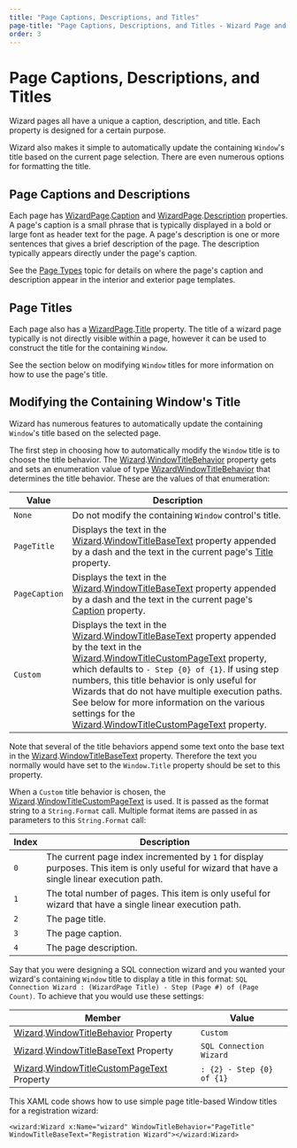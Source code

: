 ```yaml
---
title: "Page Captions, Descriptions, and Titles"
page-title: "Page Captions, Descriptions, and Titles - Wizard Page and Button Features"
order: 3
---
```

# Page Captions, Descriptions, and Titles

Wizard pages all have a unique a caption, description, and title.  Each property is designed for a certain purpose.

Wizard also makes it simple to automatically update the containing `Window`'s title based on the current page selection.  There are even numerous options for formatting the title.

## Page Captions and Descriptions

Each page has [WizardPage](xref:ActiproSoftware.Windows.Controls.Wizard.WizardPage).[Caption](xref:ActiproSoftware.Windows.Controls.Wizard.WizardPage.Caption) and [WizardPage](xref:ActiproSoftware.Windows.Controls.Wizard.WizardPage).[Description](xref:ActiproSoftware.Windows.Controls.Wizard.WizardPage.Description) properties.  A page's caption is a small phrase that is typically displayed in a bold or large font as header text for the page.  A page's description is one or more sentences that gives a brief description of the page.  The description typically appears directly under the page's caption.

See the [Page Types](page-types.md) topic for details on where the page's caption and description appear in the interior and exterior page templates.

## Page Titles

Each page also has a [WizardPage](xref:ActiproSoftware.Windows.Controls.Wizard.WizardPage).[Title](xref:ActiproSoftware.Windows.Controls.Wizard.WizardPage.Title) property.  The title of a wizard page typically is not directly visible within a page, however it can be used to construct the title for the containing `Window`.

See the section below on modifying `Window` titles for more information on how to use the page's title.

## Modifying the Containing Window's Title

Wizard has numerous features to automatically update the containing `Window`'s title based on the selected page.

The first step in choosing how to automatically modify the `Window` title is to choose the title behavior.  The [Wizard](xref:ActiproSoftware.Windows.Controls.Wizard.Wizard).[WindowTitleBehavior](xref:ActiproSoftware.Windows.Controls.Wizard.Wizard.WindowTitleBehavior) property gets and sets an enumeration value of type [WizardWindowTitleBehavior](xref:ActiproSoftware.Windows.Controls.Wizard.WizardWindowTitleBehavior) that determines the title behavior.  These are the values of that enumeration:

| Value | Description |
|-----|-----|
| `None` | Do not modify the containing `Window` control's title. |
| `PageTitle` | Displays the text in the [Wizard](xref:ActiproSoftware.Windows.Controls.Wizard.Wizard).[WindowTitleBaseText](xref:ActiproSoftware.Windows.Controls.Wizard.Wizard.WindowTitleBaseText) property appended by a dash and the text in the current page's [Title](xref:ActiproSoftware.Windows.Controls.Wizard.WizardPage.Title) property. |
| `PageCaption` | Displays the text in the [Wizard](xref:ActiproSoftware.Windows.Controls.Wizard.Wizard).[WindowTitleBaseText](xref:ActiproSoftware.Windows.Controls.Wizard.Wizard.WindowTitleBaseText) property appended by a dash and the text in the current page's [Caption](xref:ActiproSoftware.Windows.Controls.Wizard.WizardPage.Caption) property. |
| `Custom` | Displays the text in the [Wizard](xref:ActiproSoftware.Windows.Controls.Wizard.Wizard).[WindowTitleBaseText](xref:ActiproSoftware.Windows.Controls.Wizard.Wizard.WindowTitleBaseText) property appended by the text in the [Wizard](xref:ActiproSoftware.Windows.Controls.Wizard.Wizard).[WindowTitleCustomPageText](xref:ActiproSoftware.Windows.Controls.Wizard.Wizard.WindowTitleCustomPageText) property, which defaults to `- Step {0} of {1}`.  If using step numbers, this title behavior is only useful for Wizards that do not have multiple execution paths.  See below for more information on the various settings for the [Wizard](xref:ActiproSoftware.Windows.Controls.Wizard.Wizard).[WindowTitleCustomPageText](xref:ActiproSoftware.Windows.Controls.Wizard.Wizard.WindowTitleCustomPageText) property. |

Note that several of the title behaviors append some text onto the base text in the [Wizard](xref:ActiproSoftware.Windows.Controls.Wizard.Wizard).[WindowTitleBaseText](xref:ActiproSoftware.Windows.Controls.Wizard.Wizard.WindowTitleBaseText) property.  Therefore the text you normally would have set to the `Window.Title` property should be set to this property.

When a `Custom` title behavior is chosen, the [Wizard](xref:ActiproSoftware.Windows.Controls.Wizard.Wizard).[WindowTitleCustomPageText](xref:ActiproSoftware.Windows.Controls.Wizard.Wizard.WindowTitleCustomPageText) is used.  It is passed as the format string to a `String.Format` call.  Multiple format items are passed in as parameters to this `String.Format` call:

| Index | Description |
|-----|-----|
| `0` | The current page index incremented by `1` for display purposes.  This item is only useful for wizard that have a single linear execution path. |
| `1` | The total number of pages.  This item is only useful for wizard that have a single linear execution path. |
| `2` | The page title. |
| `3` | The page caption. |
| `4` | The page description. |

Say that you were designing a SQL connection wizard and you wanted your wizard's containing `Window` title to display a title in this format: `SQL Connection Wizard : (WizardPage Title) - Step (Page #) of (Page Count)`.  To achieve that you would use these settings:

| Member | Value |
|-----|-----|
| [Wizard](xref:ActiproSoftware.Windows.Controls.Wizard.Wizard).[WindowTitleBehavior](xref:ActiproSoftware.Windows.Controls.Wizard.Wizard.WindowTitleBehavior) Property | `Custom` |
| [Wizard](xref:ActiproSoftware.Windows.Controls.Wizard.Wizard).[WindowTitleBaseText](xref:ActiproSoftware.Windows.Controls.Wizard.Wizard.WindowTitleBaseText) Property | `SQL Connection Wizard` |
| [Wizard](xref:ActiproSoftware.Windows.Controls.Wizard.Wizard).[WindowTitleCustomPageText](xref:ActiproSoftware.Windows.Controls.Wizard.Wizard.WindowTitleCustomPageText) Property | `: {2} - Step {0} of {1}` |

This XAML code shows how to use simple page title-based Window titles for a registration wizard:

```xaml
<wizard:Wizard x:Name="wizard" WindowTitleBehavior="PageTitle" WindowTitleBaseText="Registration Wizard"></wizard:Wizard>
```
